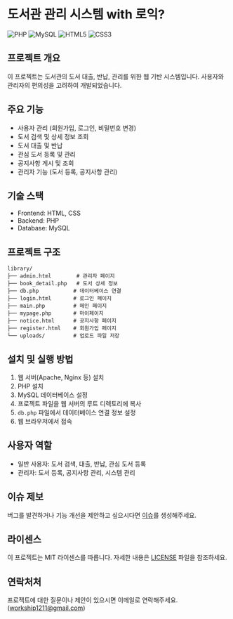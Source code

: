 # 도서관 관리 시스템 with 로익?

![PHP](https://img.shields.io/badge/PHP-777BB4?style=for-the-badge&logo=php&logoColor=white)
![MySQL](https://img.shields.io/badge/MySQL-4479A1?style=for-the-badge&logo=mysql&logoColor=white)
![HTML5](https://img.shields.io/badge/HTML5-E34F26?style=for-the-badge&logo=html5&logoColor=white)
![CSS3](https://img.shields.io/badge/CSS3-1572B6?style=for-the-badge&logo=css3&logoColor=white)

## 프로젝트 개요
이 프로젝트는 도서관의 도서 대출, 반납, 관리를 위한 웹 기반 시스템입니다. 사용자와 관리자의 편의성을 고려하여 개발되었습니다.

## 주요 기능
- 사용자 관리 (회원가입, 로그인, 비밀번호 변경)
- 도서 검색 및 상세 정보 조회
- 도서 대출 및 반납
- 관심 도서 등록 및 관리
- 공지사항 게시 및 조회
- 관리자 기능 (도서 등록, 공지사항 관리)

## 기술 스택
- Frontend: HTML, CSS
- Backend: PHP
- Database: MySQL

## 프로젝트 구조
```
library/
├── admin.html        # 관리자 페이지
├── book_detail.php   # 도서 상세 정보
├── db.php           # 데이터베이스 연결
├── login.html       # 로그인 페이지
├── main.php         # 메인 페이지
├── mypage.php       # 마이페이지
├── notice.html      # 공지사항 페이지
├── register.html    # 회원가입 페이지
└── uploads/         # 업로드 파일 저장
```

## 설치 및 실행 방법
1. 웹 서버(Apache, Nginx 등) 설치
2. PHP 설치
3. MySQL 데이터베이스 설정
4. 프로젝트 파일을 웹 서버의 루트 디렉토리에 복사
5. `db.php` 파일에서 데이터베이스 연결 정보 설정
6. 웹 브라우저에서 접속

## 사용자 역할
- 일반 사용자: 도서 검색, 대출, 반납, 관심 도서 등록
- 관리자: 도서 등록, 공지사항 관리, 시스템 관리

## 이슈 제보
버그를 발견하거나 기능 개선을 제안하고 싶으시다면 [이슈](https://github.com/yourusername/library-management/issues)를 생성해주세요.

## 라이센스
이 프로젝트는 MIT 라이센스를 따릅니다. 자세한 내용은 [LICENSE](LICENSE) 파일을 참조하세요.

## 연락처처
프로젝트에 대한 질문이나 제안이 있으시면 이메일로 연락해주세요.(workship1211@gmail.com)
